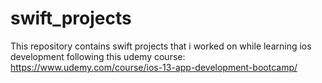 # swift_projects

This repository contains swift projects that i worked on while learning ios development following this udemy course: 
https://www.udemy.com/course/ios-13-app-development-bootcamp/
